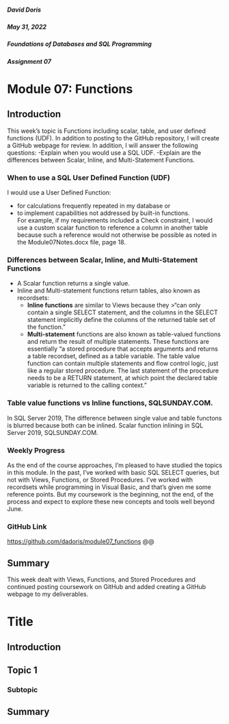 ##### David Doris
##### May 31, 2022
##### Foundations of Databases and SQL Programming
##### Assignment 07


# Module 07: Functions
## Introduction
This week’s topic is Functions including scalar, table, and user defined functions (UDF).  In addition to posting to the GitHub repository, I will create a GitHub webpage for review.  In addition, I will answer the following questions: 
-Explain when you would use a SQL UDF.
-Explain are the differences between Scalar, Inline, and Multi-Statement Functions.
###
### When to use a SQL User Defined Function (UDF)
I would use a User Defined Function: 
- for calculations frequently repeated in my database or 
- to implement capabilities not addressed by built-in functions.  
For example, if my requirements included a Check constraint, I would use a custom scalar function to reference a column in another table because such a reference would not otherwise be possible as noted in the Module07Notes.docx file, page 18.
###
### Differences between Scalar, Inline, and Multi-Statement Functions
- A Scalar function returns a single value.
- Inline and Multi-statement functions return tables, also known as recordsets:
  - **Inline functions** are similar to Views because they >“can only contain a single SELECT statement, and the columns in the SELECT statement implicitly define the columns of the returned table set of the function.”
  - **Multi-statement** functions are also known as table-valued functions and return the result of multiple statements.  These functions are essentially “a stored procedure that accepts arguments and returns a table recordset, defined as a table variable. The table value function can contain multiple statements and flow control logic, just like a regular stored procedure. The last statement of the procedure needs to be a RETURN statement, at which point the declared table variable is returned to the calling context.” 
     
     
     
     
###
### Table value functions vs Inline functions, SQLSUNDAY.COM. 
In SQL Server 2019, The difference between single value and table functons is blurred because both can be inlined. 
Scalar function inlining in SQL Server 2019, SQLSUNDAY.COM.
###
### Weekly Progress 
As the end of the course approaches, I’m pleased to have studied the topics in this module.  In the past, I’ve worked with basic SQL SELECT queries, but not with Views, Functions, or Stored Procedures.  I’ve worked with recordsets while programming in Visual Basic, and that’s given me some reference points.  But my coursework is the beginning, not the end, of the process and expect to explore these new concepts and tools well beyond June. 
###
### GitHub Link
https://github.com/dadoris/module07_functions
@@
## Summary 
This week dealt with Views, Functions, and Stored Procedures and continued posting coursework on GitHub and added creating a GitHub webpage to my deliverables.  

  

# Title
## Introduction
## Topic 1
### Subtopic
## Summary

